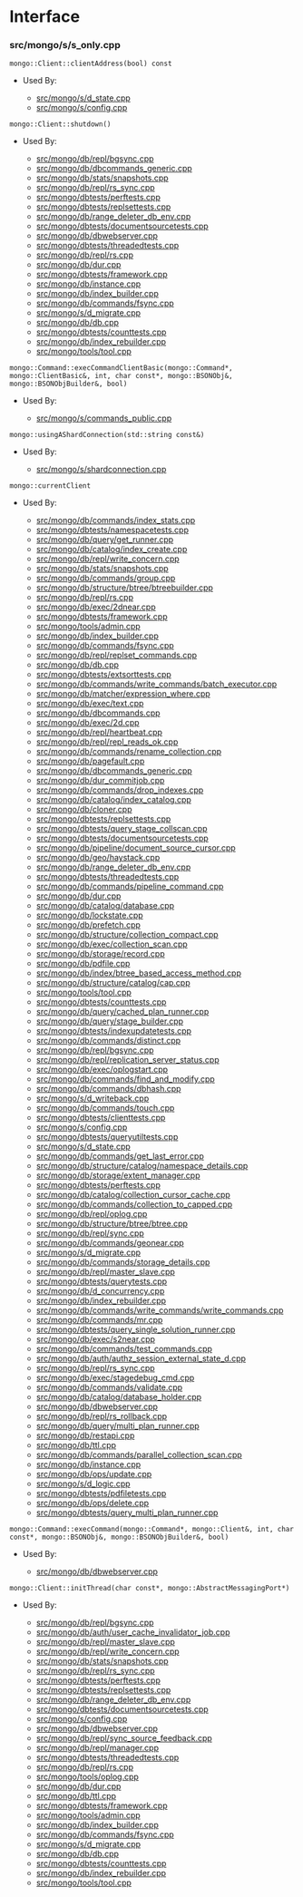 
# Interface

### src/mongo/s/s\_only.cpp

<div></div>

    mongo::Client::clientAddress(bool) const

- Used By:

    - [src/mongo/s/d\_state.cpp](../../../sharding)
    - [src/mongo/s/config.cpp](../../../sharding)

<div></div>

    mongo::Client::shutdown()

- Used By:

    - [src/mongo/db/repl/bgsync.cpp](../../../replication)
    - [src/mongo/db/dbcommands\_generic.cpp](../../../database\_commands)
    - [src/mongo/db/stats/snapshots.cpp](../../../utilities)
    - [src/mongo/db/repl/rs\_sync.cpp](../../../replication)
    - [src/mongo/dbtests/perftests.cpp](../../../unit\_tests)
    - [src/mongo/dbtests/replsettests.cpp](../../../unit\_tests)
    - [src/mongo/db/range\_deleter\_db\_env.cpp](../../../sharding)
    - [src/mongo/dbtests/documentsourcetests.cpp](../../../unit\_tests)
    - [src/mongo/db/dbwebserver.cpp](../../../web\_server)
    - [src/mongo/dbtests/threadedtests.cpp](../../../unit\_tests)
    - [src/mongo/db/repl/rs.cpp](../../../replication)
    - [src/mongo/db/dur.cpp](../../../journaling)
    - [src/mongo/dbtests/framework.cpp](../../../unit\_tests)
    - [src/mongo/db/instance.cpp](../../../storage\_layer\_structure)
    - [src/mongo/db/index\_builder.cpp](../../../indexing)
    - [src/mongo/db/commands/fsync.cpp](../../../database\_commands)
    - [src/mongo/s/d\_migrate.cpp](../../../sharding)
    - [src/mongo/db/db.cpp](../../../mongos\_and\_mongod\_mains)
    - [src/mongo/dbtests/counttests.cpp](../../../unit\_tests)
    - [src/mongo/db/index\_rebuilder.cpp](../../../indexing)
    - [src/mongo/tools/tool.cpp](../../../tools)

<div></div>

    mongo::Command::execCommandClientBasic(mongo::Command*, mongo::ClientBasic&, int, char const*, mongo::BSONObj&, mongo::BSONObjBuilder&, bool)

- Used By:

    - [src/mongo/s/commands\_public.cpp](../../../sharding)

<div></div>

    mongo::usingAShardConnection(std::string const&)

- Used By:

    - [src/mongo/s/shardconnection.cpp](../../../sharding)

<div></div>

    mongo::currentClient

- Used By:

    - [src/mongo/db/commands/index\_stats.cpp](../../../database\_commands)
    - [src/mongo/dbtests/namespacetests.cpp](../../../unit\_tests)
    - [src/mongo/db/query/get\_runner.cpp](../../../core\_query\_system)
    - [src/mongo/db/catalog/index\_create.cpp](../../../storage\_layer\_structure)
    - [src/mongo/db/repl/write\_concern.cpp](../../../replication)
    - [src/mongo/db/stats/snapshots.cpp](../../../utilities)
    - [src/mongo/db/commands/group.cpp](../../../database\_commands)
    - [src/mongo/db/structure/btree/btreebuilder.cpp](../../../storage\_layer\_structure)
    - [src/mongo/db/repl/rs.cpp](../../../replication)
    - [src/mongo/db/exec/2dnear.cpp](../../../core\_query\_system)
    - [src/mongo/dbtests/framework.cpp](../../../unit\_tests)
    - [src/mongo/tools/admin.cpp](../../../tools)
    - [src/mongo/db/index\_builder.cpp](../../../indexing)
    - [src/mongo/db/commands/fsync.cpp](../../../database\_commands)
    - [src/mongo/db/repl/replset\_commands.cpp](../../../replication)
    - [src/mongo/db/db.cpp](../../../mongos\_and\_mongod\_mains)
    - [src/mongo/dbtests/extsorttests.cpp](../../../unit\_tests)
    - [src/mongo/db/commands/write\_commands/batch\_executor.cpp](../../../wire\_protocol\_write\_commands)
    - [src/mongo/db/matcher/expression\_where.cpp](../../../core\_query\_system)
    - [src/mongo/db/exec/text.cpp](../../../core\_query\_system)
    - [src/mongo/db/dbcommands.cpp](../../../database\_commands)
    - [src/mongo/db/exec/2d.cpp](../../../core\_query\_system)
    - [src/mongo/db/repl/heartbeat.cpp](../../../replication)
    - [src/mongo/db/repl/repl\_reads\_ok.cpp](../../../replication)
    - [src/mongo/db/commands/rename\_collection.cpp](../../../database\_commands)
    - [src/mongo/db/pagefault.cpp](../../../page\_fault\_utilities)
    - [src/mongo/db/dbcommands\_generic.cpp](../../../database\_commands)
    - [src/mongo/db/dur\_commitjob.cpp](../../../journaling)
    - [src/mongo/db/commands/drop\_indexes.cpp](../../../database\_commands)
    - [src/mongo/db/catalog/index\_catalog.cpp](../../../storage\_layer\_structure)
    - [src/mongo/db/cloner.cpp](../../../storage\_layer\_structure)
    - [src/mongo/dbtests/replsettests.cpp](../../../unit\_tests)
    - [src/mongo/dbtests/query\_stage\_collscan.cpp](../../../unit\_tests)
    - [src/mongo/dbtests/documentsourcetests.cpp](../../../unit\_tests)
    - [src/mongo/db/pipeline/document\_source\_cursor.cpp](../../../aggregation\_framework)
    - [src/mongo/db/geo/haystack.cpp](../../../geo\_queries)
    - [src/mongo/db/range\_deleter\_db\_env.cpp](../../../sharding)
    - [src/mongo/dbtests/threadedtests.cpp](../../../unit\_tests)
    - [src/mongo/db/commands/pipeline\_command.cpp](../../../aggregation\_framework)
    - [src/mongo/db/dur.cpp](../../../journaling)
    - [src/mongo/db/catalog/database.cpp](../../../storage\_layer\_structure)
    - [src/mongo/db/lockstate.cpp](../../../concurrency)
    - [src/mongo/db/prefetch.cpp](../../../page\_fault\_utilities)
    - [src/mongo/db/structure/collection\_compact.cpp](../../../storage\_layer\_structure)
    - [src/mongo/db/exec/collection\_scan.cpp](../../../core\_query\_system)
    - [src/mongo/db/storage/record.cpp](../../../storage\_layer\_structure)
    - [src/mongo/db/pdfile.cpp](../../../storage\_layer\_structure)
    - [src/mongo/db/index/btree\_based\_access\_method.cpp](../../../indexing)
    - [src/mongo/db/structure/catalog/cap.cpp](../../../storage\_layer\_structure)
    - [src/mongo/tools/tool.cpp](../../../tools)
    - [src/mongo/dbtests/counttests.cpp](../../../unit\_tests)
    - [src/mongo/db/query/cached\_plan\_runner.cpp](../../../core\_query\_system)
    - [src/mongo/db/query/stage\_builder.cpp](../../../core\_query\_system)
    - [src/mongo/dbtests/indexupdatetests.cpp](../../../unit\_tests)
    - [src/mongo/db/commands/distinct.cpp](../../../database\_commands)
    - [src/mongo/db/repl/bgsync.cpp](../../../replication)
    - [src/mongo/db/repl/replication\_server\_status.cpp](../../../replication)
    - [src/mongo/db/exec/oplogstart.cpp](../../../core\_query\_system)
    - [src/mongo/db/commands/find\_and\_modify.cpp](../../../database\_commands)
    - [src/mongo/db/commands/dbhash.cpp](../../../database\_commands)
    - [src/mongo/s/d\_writeback.cpp](../../../writeback\_listener)
    - [src/mongo/db/commands/touch.cpp](../../../database\_commands)
    - [src/mongo/dbtests/clienttests.cpp](../../../unit\_tests)
    - [src/mongo/s/config.cpp](../../../sharding)
    - [src/mongo/dbtests/queryutiltests.cpp](../../../unit\_tests)
    - [src/mongo/s/d\_state.cpp](../../../sharding)
    - [src/mongo/db/commands/get\_last\_error.cpp](../../../database\_commands)
    - [src/mongo/db/structure/catalog/namespace\_details.cpp](../../../storage\_layer\_structure)
    - [src/mongo/db/storage/extent\_manager.cpp](../../../storage\_layer\_structure)
    - [src/mongo/dbtests/perftests.cpp](../../../unit\_tests)
    - [src/mongo/db/catalog/collection\_cursor\_cache.cpp](../../../storage\_layer\_structure)
    - [src/mongo/db/commands/collection\_to\_capped.cpp](../../../database\_commands)
    - [src/mongo/db/repl/oplog.cpp](../../../replication)
    - [src/mongo/db/structure/btree/btree.cpp](../../../storage\_layer\_structure)
    - [src/mongo/db/repl/sync.cpp](../../../replication)
    - [src/mongo/db/commands/geonear.cpp](../../../database\_commands)
    - [src/mongo/s/d\_migrate.cpp](../../../sharding)
    - [src/mongo/db/commands/storage\_details.cpp](../../../database\_commands)
    - [src/mongo/db/repl/master\_slave.cpp](../../../replication)
    - [src/mongo/dbtests/querytests.cpp](../../../unit\_tests)
    - [src/mongo/db/d\_concurrency.cpp](../../../concurrency)
    - [src/mongo/db/index\_rebuilder.cpp](../../../indexing)
    - [src/mongo/db/commands/write\_commands/write\_commands.cpp](../../../wire\_protocol\_write\_commands)
    - [src/mongo/db/commands/mr.cpp](../../../database\_commands)
    - [src/mongo/dbtests/query\_single\_solution\_runner.cpp](../../../unit\_tests)
    - [src/mongo/db/exec/s2near.cpp](../../../core\_query\_system)
    - [src/mongo/db/commands/test\_commands.cpp](../../../database\_commands)
    - [src/mongo/db/auth/authz\_session\_external\_state\_d.cpp](../../../authorization)
    - [src/mongo/db/repl/rs\_sync.cpp](../../../replication)
    - [src/mongo/db/exec/stagedebug\_cmd.cpp](../../../core\_query\_system)
    - [src/mongo/db/commands/validate.cpp](../../../database\_commands)
    - [src/mongo/db/catalog/database\_holder.cpp](../../../storage\_layer\_structure)
    - [src/mongo/db/dbwebserver.cpp](../../../web\_server)
    - [src/mongo/db/repl/rs\_rollback.cpp](../../../replication)
    - [src/mongo/db/query/multi\_plan\_runner.cpp](../../../core\_query\_system)
    - [src/mongo/db/restapi.cpp](../../../web\_server)
    - [src/mongo/db/ttl.cpp](../../../indexing)
    - [src/mongo/db/commands/parallel\_collection\_scan.cpp](../../../database\_commands)
    - [src/mongo/db/instance.cpp](../../../storage\_layer\_structure)
    - [src/mongo/db/ops/update.cpp](../../../core\_query\_system)
    - [src/mongo/s/d\_logic.cpp](../../../writeback\_listener)
    - [src/mongo/dbtests/pdfiletests.cpp](../../../unit\_tests)
    - [src/mongo/db/ops/delete.cpp](../../../core\_query\_system)
    - [src/mongo/dbtests/query\_multi\_plan\_runner.cpp](../../../unit\_tests)

<div></div>

    mongo::Command::execCommand(mongo::Command*, mongo::Client&, int, char const*, mongo::BSONObj&, mongo::BSONObjBuilder&, bool)

- Used By:

    - [src/mongo/db/dbwebserver.cpp](../../../web\_server)

<div></div>

    mongo::Client::initThread(char const*, mongo::AbstractMessagingPort*)

- Used By:

    - [src/mongo/db/repl/bgsync.cpp](../../../replication)
    - [src/mongo/db/auth/user\_cache\_invalidator\_job.cpp](../../../authorization)
    - [src/mongo/db/repl/master\_slave.cpp](../../../replication)
    - [src/mongo/db/repl/write\_concern.cpp](../../../replication)
    - [src/mongo/db/stats/snapshots.cpp](../../../utilities)
    - [src/mongo/db/repl/rs\_sync.cpp](../../../replication)
    - [src/mongo/dbtests/perftests.cpp](../../../unit\_tests)
    - [src/mongo/dbtests/replsettests.cpp](../../../unit\_tests)
    - [src/mongo/db/range\_deleter\_db\_env.cpp](../../../sharding)
    - [src/mongo/dbtests/documentsourcetests.cpp](../../../unit\_tests)
    - [src/mongo/s/config.cpp](../../../sharding)
    - [src/mongo/db/dbwebserver.cpp](../../../web\_server)
    - [src/mongo/db/repl/sync\_source\_feedback.cpp](../../../replication)
    - [src/mongo/db/repl/manager.cpp](../../../replication)
    - [src/mongo/dbtests/threadedtests.cpp](../../../unit\_tests)
    - [src/mongo/db/repl/rs.cpp](../../../replication)
    - [src/mongo/tools/oplog.cpp](../../../tools)
    - [src/mongo/db/dur.cpp](../../../journaling)
    - [src/mongo/db/ttl.cpp](../../../indexing)
    - [src/mongo/dbtests/framework.cpp](../../../unit\_tests)
    - [src/mongo/tools/admin.cpp](../../../tools)
    - [src/mongo/db/index\_builder.cpp](../../../indexing)
    - [src/mongo/db/commands/fsync.cpp](../../../database\_commands)
    - [src/mongo/s/d\_migrate.cpp](../../../sharding)
    - [src/mongo/db/db.cpp](../../../mongos\_and\_mongod\_mains)
    - [src/mongo/dbtests/counttests.cpp](../../../unit\_tests)
    - [src/mongo/db/index\_rebuilder.cpp](../../../indexing)
    - [src/mongo/tools/tool.cpp](../../../tools)

